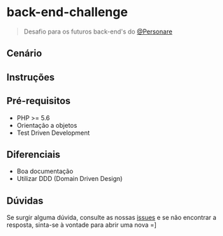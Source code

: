 # back-end-challenge

> Desafio para os futuros back-end's do [@Personare](https://github.com/Personare)

## Cenário

## Instruções

## Pré-requisitos

- PHP >= 5.6
- Orientação a objetos
- Test Driven Development

## Diferenciais

- Boa documentação
- Utilizar DDD (Domain Driven Design)

## Dúvidas

Se surgir alguma dúvida, consulte as nossas [issues](https://github.com/Personare/back-end-challenge/issues) e se não encontrar a resposta, sinta-se à vontade para abrir uma nova =]
